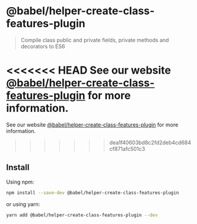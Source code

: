 # @babel/helper-create-class-features-plugin

> Compile class public and private fields, private methods and decorators to ES6

<<<<<<< HEAD
See our website [@babel/helper-create-class-features-plugin](https://babeljs.io/docs/en/next/babel-helper-create-class-features-plugin.html) for more information.
=======
See our website [@babel/helper-create-class-features-plugin](https://babeljs.io/docs/en/babel-helper-create-class-features-plugin) for more information.
>>>>>>> dea1f40603bd8c2fd2deb4cd684cf871afc501c3

## Install

Using npm:

```sh
npm install --save-dev @babel/helper-create-class-features-plugin
```

or using yarn:

```sh
yarn add @babel/helper-create-class-features-plugin --dev
```

